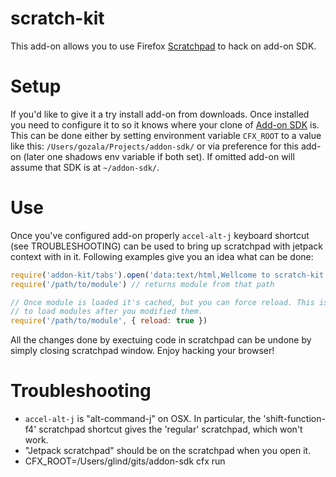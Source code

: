 # scratch-kit

This add-on allows you to use Firefox [Scratchpad][] to hack on add-on SDK.

# Setup

If you'd like to give it a try install add-on from downloads. Once installed
you need to configure it to so it knows where your clone of [Add-on SDK] is.
This can be done either by setting environment variable `CFX_ROOT` to a value
like this: `/Users/gozala/Projects/addon-sdk/` or via preference for this
add-on (later one shadows env variable if both set). If omitted add-on will
assume that SDK is at `~/addon-sdk/`.

# Use

Once you've configured add-on properly `accel-alt-j` keyboard shortcut (see TROUBLESHOOTING) can 
be used to bring up scratchpad with jetpack context with in it. Following
examples give you an idea what can be done:

```js
require('addon-kit/tabs').open('data:text/html,Wellcome to scratch-kit')
require('/path/to/module') // returns module from that path

// Once module is loaded it's cached, but you can force reload. This is useful
// to load modules after you modified them.
require('/path/to/module', { reload: true })
```

All the changes done by exectuing code in scratchpad can be undone by simply
closing scratchpad window. Enjoy hacking your browser!

[Scratchpad]:https://developer.mozilla.org/en/Tools/Scratchpad
[Add-on SDK]:https://github.com/mozilla/addon-sdk

# Troubleshooting

* `accel-alt-j` is "alt-command-j" on OSX.  In particular, the 'shift-function-f4' scratchpad shortcut
gives the 'regular' scratchpad, which won't work.
* "Jetpack scratchpad" should be on the scratchpad when you open it. 
* CFX_ROOT=/Users/glind/gits/addon-sdk  cfx run
